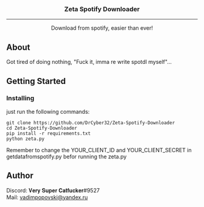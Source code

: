 <h3 align="center">Zeta Spotify Downloader</h3>

---

<p align="center"> Download from spotify, easier than ever!
    <br> 
</p>

## About <a name = "about"></a>

Got tired of doing nothing, "Fuck it, imma re write spotdl myself"...

## Getting Started <a name = "getting_started"></a>

### Installing

just run the following commands:

```
git clone https://github.com/DrCyber32/Zeta-Spotify-Downloader
cd Zeta-Spotify-Downloader
pip install -r requirements.txt
python zeta.py
```

Remember to change the YOUR_CLIENT_ID and YOUR_CLIENT_SECRET in getdatafromspotify.py befor running the zeta.py

## Author <a name = "author"></a>

Discord: 𝐕𝐞𝐫𝐲 𝐒𝐮𝐩𝐞𝐫 𝐂𝐚𝐭𝐟𝐮𝐜𝐤𝐞𝐫#9527<br>
Mail: vadimpopovski@yandex.ru
